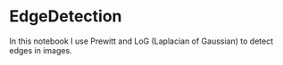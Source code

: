# EdgeDetection
In this notebook I use Prewitt and LoG (Laplacian of Gaussian) to detect edges in images.

